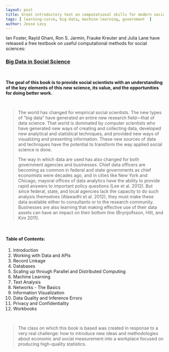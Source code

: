 ```yaml
---
layout: post
title: Great introductory text on computational skills for modern social sciences
tags: [ learning-curve, big-data, machine-learning, government  ]
author: Jesse Lecy
---
```


Ian Foster, Rayid Ghani, Ron S. Jarmin, Frauke Kreuter and Julia Lane have released a free textbook on useful computational methods for social sciences: 

### [Big Data in Social Science](https://coleridge-initiative.github.io/big-data-and-social-science/)  

<br>

**The goal of this book is to provide social scientists with an understanding of the key elements of this new science, its value, and the opportunities for doing better work.**

<br>

> The world has changed for empirical social scientists. The new types of “big data” have generated an entire new research field—that of data science. That world is dominated by computer scientists who have generated new ways of creating and collecting data, developed new analytical and statistical techniques, and provided new ways of visualizing and presenting information. These new sources of data and techniques have the potential to transform the way applied social science is done.
> 
> The way in which data are used has also changed for both government agencies and businesses. Chief data officers are becoming as common in federal and state governments as chief economists were decades ago, and in cities like New York and Chicago, mayoral offices of data analytics have the ability to provide rapid answers to important policy questions (Lee et al. 2012). But since federal, state, and local agencies lack the capacity to do such analysis themselves (Alawadhi et al. 2012), they must make these data available either to consultants or to the research community. Businesses are also learning that making effective use of their data assets can have an impact on their bottom line (Brynjolfsson, Hitt, and Kim 2011).

<br>

#### Table of Contents: 

1. Introduction 
2. Working with Data and APIs 
3. Record Linkage  
4. Databases  
5. Scaling up through Parallel and Distributed Computing  
6. Machine Learning 
7. Text Analysis  
8. Networks - The Basics 
9. Information Visualization 
10. Data Quality and Inference Errors 
11. Privacy and Confidentiality 
12. Workbooks  


<br>

> The class on which this book is based was created in response to a very real challenge: how to introduce new ideas and methodologies about economic and social measurement into a workplace focused on producing high-quality statistics.



<br>
<br>





